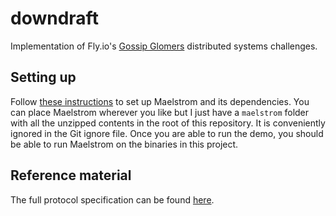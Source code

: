 # downdraft

Implementation of Fly.io's [Gossip Glomers](https://fly.io/dist-sys/) distributed systems challenges.

## Setting up

Follow [these instructions](https://github.com/jepsen-io/maelstrom/blob/main/doc/01-getting-ready/index.md) to set up Maelstrom and its dependencies. You can place Maelstrom wherever you like but I just have a `maelstrom` folder with all the unzipped contents in the root of this repository. It is conveniently ignored in the Git ignore file. Once you are able to run the demo, you should be able to run Maelstrom on the binaries in this project.

## Reference material

The full protocol specification can be found [here](https://github.com/jepsen-io/maelstrom/blob/main/doc/protocol.md).
